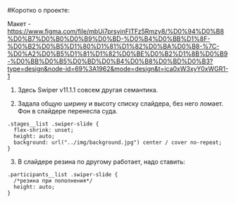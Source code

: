 #Коротко о проекте:

Макет - https://www.figma.com/file/mbUi7prsyinFITFz5Rmzy8/%D0%94%D0%B8%D0%B7%D0%B0%D0%B9%D0%BD-%D0%B4%D0%BB%D1%8F-%D0%B2%D0%B5%D1%80%D1%81%D1%82%D0%BA%D0%B8-%7C-%D0%A2%D0%B5%D1%81%D1%82%D0%BE%D0%B2%D1%8B%D0%B9-%D0%BB%D0%B5%D0%BD%D0%B4%D0%B8%D0%BD%D0%B3?type=design&node-id=69%3A1962&mode=design&t=ica0xW3xyY0xWGR1-1

1. Здесь Swiper v11.1.1 совсем другая семантика.

2. Задала общую ширину и высоту списку слайдера, без него ломает. Фон в слайдере перенесла суда.
```
.stages__list .swiper-slide {
  flex-shrink: unset;
  height: auto;
  background: url("../img/background.jpg") center / cover no-repeat;
}
```

3. В слайдере резина по другому работает, надо ставить:
```
.participants__list .swiper-slide {
  /*резина при пополнения*/
  height: auto;
}
```
